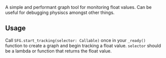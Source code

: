 A simple and performant graph tool for monitoring float values. Can be useful for debugging physiscs amongst other things.

## Usage
Call `SFG.start_tracking(selector: Callable)` once in your `_ready()` function to create a graph and begin tracking a float value.
`selector` should be a lambda or function that returns the float value.
